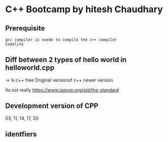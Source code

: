 # C++ Bootcamp by hitesh Chaudhary

## Prerequisite

    gcc compiler is neede to compile the c++ compiler
    Codelite

## Diff between 2 types of hello world in helloworld.cpp

-> Is c++ free
Original versionof c++ newer version

Its not really https://www.isocpp.org/std/the-standard

## Development version of CPP

03, 11, 14, 17, 20

## identfiers 
    